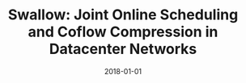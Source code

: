 ---
title: "Swallow: Joint Online Scheduling and Coflow Compression in Datacenter Networks"
authors:
- Qihua Zhou
- Peng Li
- Kun Wang
- Deze Zeng
- Song Guo
- Minyi Guo
date: "2018-01-01"
doi: ""


# Publication type.
# Legend: 0 = Uncategorized; 1 = Conference paper; 2 = Journal article;
# 3 = Preprint / Working Paper; 4 = Report; 5 = Book; 6 = Book section;
# 7 = Thesis; 8 = Patent
publication_types: ["1"]

# Publication name and optional abbreviated publication name.
publication: In *IEEE International Parallel and Distributed Processing Symposium*
publication_short: In *IPDPS*

# links:
# - name: Custom Link
#   url: http://example.org
url_pdf: https://doi.org/10.1109/IPDPS.2018.00060
# url_code: '#'
# url_dataset: '#'
# url_poster: '#'
# url_project: ''
# url_slides: ''
# url_video: '#'

# Featured image
# To use, add an image named `featured.jpg/png` to your page's folder. 
# image:
#   caption: 'Image credit: [**Unsplash**](https://unsplash.com/photos/pLCdAaMFLTE)'
#   focal_point: ""
#   preview_only: false

# Associated Projects (optional).
#   Associate this publication with one or more of your projects.
#   Simply enter your project's folder or file name without extension.
#   E.g. `internal-project` references `content/project/internal-project/index.md`.
#   Otherwise, set `projects: []`.
projects: []
---